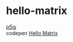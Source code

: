 # hello-matrix

[p5js](https://p5js.org/)  
codepen [Hello Matrix](https://codepen.io/MananTank/pen/rNVQKPR)

